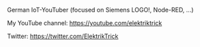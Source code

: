 German IoT-YouTuber (focused on Siemens LOGO!, Node-RED, ...)

My YouTube channel: https://youtube.com/elektriktrick

Twitter: https://twitter.com/ElektrikTrick
